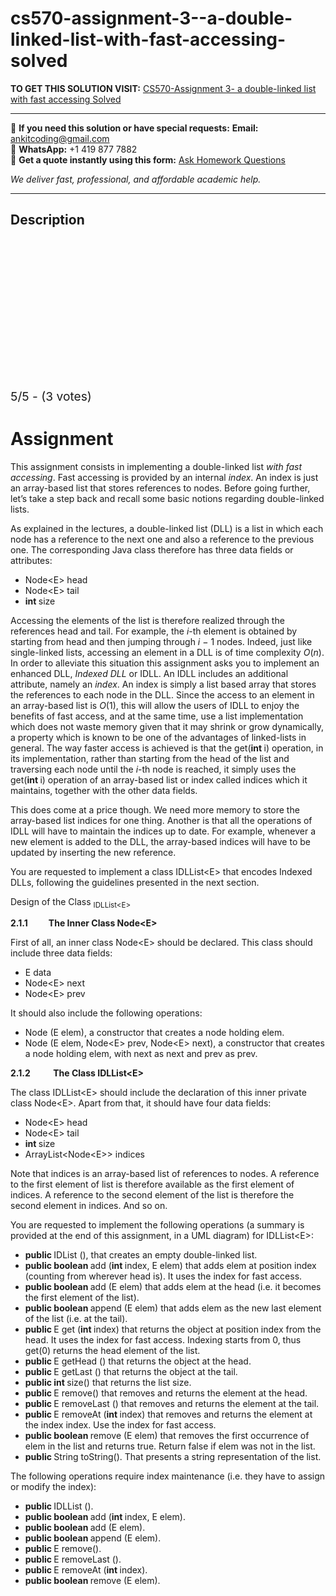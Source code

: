 # cs570-assignment-3--a-double-linked-list-with-fast-accessing-solved
**TO GET THIS SOLUTION VISIT:** [CS570-Assignment 3- a double-linked list with fast accessing Solved](https://www.ankitcodinghub.com/product/cs570-assignment-3-a-double-linked-list-with-fast-accessing-solved/)


---

📩 **If you need this solution or have special requests:** **Email:** ankitcoding@gmail.com  
📱 **WhatsApp:** +1 419 877 7882  
📄 **Get a quote instantly using this form:** [Ask Homework Questions](https://www.ankitcodinghub.com/services/ask-homework-questions/)

*We deliver fast, professional, and affordable academic help.*

---

<h2>Description</h2>



<div class="kk-star-ratings kksr-auto kksr-align-center kksr-valign-top" data-payload="{&quot;align&quot;:&quot;center&quot;,&quot;id&quot;:&quot;50523&quot;,&quot;slug&quot;:&quot;default&quot;,&quot;valign&quot;:&quot;top&quot;,&quot;ignore&quot;:&quot;&quot;,&quot;reference&quot;:&quot;auto&quot;,&quot;class&quot;:&quot;&quot;,&quot;count&quot;:&quot;3&quot;,&quot;legendonly&quot;:&quot;&quot;,&quot;readonly&quot;:&quot;&quot;,&quot;score&quot;:&quot;5&quot;,&quot;starsonly&quot;:&quot;&quot;,&quot;best&quot;:&quot;5&quot;,&quot;gap&quot;:&quot;4&quot;,&quot;greet&quot;:&quot;Rate this product&quot;,&quot;legend&quot;:&quot;5\/5 - (3 votes)&quot;,&quot;size&quot;:&quot;24&quot;,&quot;title&quot;:&quot;CS570-Assignment 3- a double-linked list with fast accessing Solved&quot;,&quot;width&quot;:&quot;138&quot;,&quot;_legend&quot;:&quot;{score}\/{best} - ({count} {votes})&quot;,&quot;font_factor&quot;:&quot;1.25&quot;}">

<div class="kksr-stars">

<div class="kksr-stars-inactive">
            <div class="kksr-star" data-star="1" style="padding-right: 4px">


<div class="kksr-icon" style="width: 24px; height: 24px;"></div>
        </div>
            <div class="kksr-star" data-star="2" style="padding-right: 4px">


<div class="kksr-icon" style="width: 24px; height: 24px;"></div>
        </div>
            <div class="kksr-star" data-star="3" style="padding-right: 4px">


<div class="kksr-icon" style="width: 24px; height: 24px;"></div>
        </div>
            <div class="kksr-star" data-star="4" style="padding-right: 4px">


<div class="kksr-icon" style="width: 24px; height: 24px;"></div>
        </div>
            <div class="kksr-star" data-star="5" style="padding-right: 4px">


<div class="kksr-icon" style="width: 24px; height: 24px;"></div>
        </div>
    </div>

<div class="kksr-stars-active" style="width: 138px;">
            <div class="kksr-star" style="padding-right: 4px">


<div class="kksr-icon" style="width: 24px; height: 24px;"></div>
        </div>
            <div class="kksr-star" style="padding-right: 4px">


<div class="kksr-icon" style="width: 24px; height: 24px;"></div>
        </div>
            <div class="kksr-star" style="padding-right: 4px">


<div class="kksr-icon" style="width: 24px; height: 24px;"></div>
        </div>
            <div class="kksr-star" style="padding-right: 4px">


<div class="kksr-icon" style="width: 24px; height: 24px;"></div>
        </div>
            <div class="kksr-star" style="padding-right: 4px">


<div class="kksr-icon" style="width: 24px; height: 24px;"></div>
        </div>
    </div>
</div>


<div class="kksr-legend" style="font-size: 19.2px;">
            5/5 - (3 votes)    </div>
    </div>
<h1>Assignment</h1>
This assignment consists in implementing a double-linked list <em>with fast accessing</em>. Fast accessing is provided by an internal <em>index</em>. An index is just an array-based list that stores references to nodes. Before going further, let’s take a step back and recall some basic notions regarding double-linked lists.

As explained in the lectures, a double-linked list (DLL) is a list in which each node has a reference to the next one and also a reference to the previous one. The corresponding Java class therefore has three data fields or attributes:

<ul>
<li>Node&lt;E&gt; head</li>
<li>Node&lt;E&gt; tail</li>
<li><strong>int </strong>size</li>
</ul>
Accessing the elements of the list is therefore realized through the references head and tail. For example, the <em>i</em>-th element is obtained by starting from head and then jumping through <em>i − </em>1 nodes. Indeed, just like single-linked lists, accessing an element in a DLL is of time complexity <em>O</em>(<em>n</em>). In order to alleviate this situation this assignment asks you to implement an enhanced DLL, <em>Indexed DLL </em>or IDLL. An IDLL includes an additional attribute, namely an <em>index</em>. An index is simply a list based array that stores the references to each node in the DLL. Since the access to an element in an array-based list is <em>O</em>(1), this will allow the users of IDLL to enjoy the benefits of fast access, and at the same time, use a list implementation which does not waste memory given that it may shrink or grow dynamically, a property which is known to be one of the advantages of linked-lists in general. The way faster access is achieved is that the get(<strong>int </strong>i) operation, in its implementation, rather than starting from the head of the list and traversing each node until the <em>i</em>-th node is reached, it simply uses the get(<strong>int </strong>i) operation of an array-based list or index called indices which it maintains, together with the other data fields.

This does come at a price though. We need more memory to store the array-based list indices for one thing. Another is that all the operations of IDLL will have to maintain the indices up to date. For example, whenever a new element is added to the DLL, the array-based indices will have to be updated by inserting the new reference.

You are requested to implement a class IDLList&lt;E&gt; that encodes Indexed DLLs, following the guidelines presented in the next section.

Design of the Class <sub>IDLList&lt;E&gt;</sub>

<strong>2.1.1&nbsp;&nbsp;&nbsp;&nbsp;&nbsp;&nbsp;&nbsp;&nbsp;&nbsp; The Inner Class </strong><strong>Node&lt;E&gt;</strong>

First of all, an inner class Node&lt;E&gt; should be declared. This class should include three data fields:

<ul>
<li>E data</li>
<li>Node&lt;E&gt; next</li>
<li>Node&lt;E&gt; prev</li>
</ul>
It should also include the following operations:

<ul>
<li>Node (E elem), a constructor that creates a node holding elem.</li>
<li>Node (E elem, Node&lt;E&gt; prev, Node&lt;E&gt; next), a constructor that creates a node holding elem, with next as next and prev as prev.</li>
</ul>
<strong>2.1.2&nbsp;&nbsp;&nbsp;&nbsp;&nbsp;&nbsp;&nbsp;&nbsp;&nbsp;&nbsp; The Class </strong><strong>IDLList&lt;E&gt;</strong>

The class IDLList&lt;E&gt; should include the declaration of this inner private class Node&lt;E&gt;. Apart from that, it should have four data fields:

<ul>
<li>Node&lt;E&gt; head</li>
<li>Node&lt;E&gt; tail</li>
<li><strong>int </strong>size</li>
<li>ArrayList&lt;Node&lt;E&gt;&gt; indices</li>
</ul>
Note that indices is an array-based list of references to nodes. A reference to the first element of list is therefore available as the first element of indices. A reference to the second element of the list is therefore the second element in indices. And so on.

You are requested to implement the following operations (a summary is provided at the end of this assignment, in a UML diagram) for IDLList&lt;E&gt;:

<ul>
<li><strong>public </strong>IDList (), that creates an empty double-linked list.</li>
<li><strong>public boolean </strong>add (<strong>int </strong>index, E elem) that adds elem at position index (counting from wherever head is). It uses the index for fast access.</li>
<li><strong>public boolean </strong>add (E elem) that adds elem at the head (i.e. it becomes the first element of the list).</li>
<li><strong>public boolean </strong>append (E elem) that adds elem as the new last element of the list (i.e. at the tail).</li>
<li><strong>public </strong>E get (<strong>int </strong>index) that returns the object at position index from the head. It uses the index for fast access. Indexing starts from 0, thus get(0) returns the head element of the list.</li>
<li><strong>public </strong>E getHead () that returns the object at the head.</li>
<li><strong>public </strong>E getLast () that returns the object at the tail.</li>
<li><strong>public int </strong>size() that returns the list size.</li>
<li><strong>public </strong>E remove() that removes and returns the element at the head.</li>
<li><strong>public </strong>E removeLast () that removes and returns the element at the tail.</li>
<li><strong>public </strong>E removeAt (<strong>int </strong>index) that removes and returns the element at the index index. Use the index for fast access.</li>
<li><strong>public boolean </strong>remove (E elem) that removes the first occurrence of elem in the list and returns true. Return false if elem was not in the list.</li>
<li><strong>public </strong>String toString(). That presents a string representation of the list.</li>
</ul>
The following operations require index maintenance (i.e. they have to assign or modify the index):

<ul>
<li><strong>public </strong>IDLList ().</li>
<li><strong>public boolean </strong>add (<strong>int </strong>index, E elem).</li>
<li><strong>public boolean </strong>add (E elem).</li>
<li><strong>public boolean </strong>append (E elem).</li>
<li><strong>public </strong>E remove().</li>
<li><strong>public </strong>E removeLast ().</li>
<li><strong>public </strong>E removeAt (<strong>int </strong>index).</li>
<li><strong>public boolean </strong>remove (E elem).</li>
</ul>

